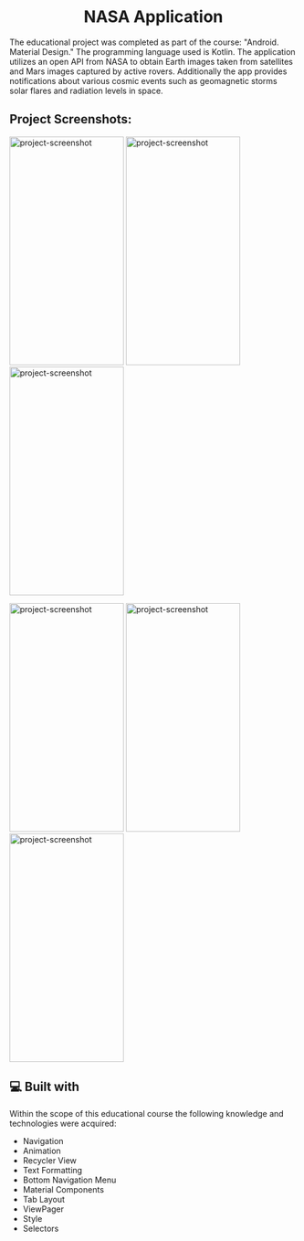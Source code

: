 <h1 align="center" id="title">NASA Application</h1>

<p id="description">
  
  The educational project was completed as part of the course: "Android. Material Design." The programming language used is Kotlin. The application utilizes an open API from NASA to obtain Earth images taken from satellites and Mars images captured by active rovers. Additionally the app provides notifications about various cosmic events such as geomagnetic storms solar flares and radiation levels in space.</p>

<h2>Project Screenshots:</h2>

<img src="https://i.ibb.co.com/NFRWNkR/IMG-20230922-002742.jpg" alt="project-screenshot" width="200" height="400/"> <img src="https://i.ibb.co.com/ZcVV8XM/IMG-20230922-003033.jpg" alt="project-screenshot" width="200" height="400/"> <img src="https://i.ibb.co.com/4MwWNQ0/IMG-20230922-002807.jpg" alt="project-screenshot" width="200" height="400/">

<img src="https://i.ibb.co.com/sKhFCJY/IMG-20230922-002905.jpg" alt="project-screenshot" width="200" height="400/"> <img src="https://i.ibb.co.com/19fRTKS/IMG-20230922-002931.jpg" alt="project-screenshot" width="200" height="400/"> <img src="https://i.ibb.co.com/fQKTqCt/IMG-20230922-002833.jpg" alt="project-screenshot" width="200" height="400/">

<h2>💻 Built with</h2>

Within the scope of this educational course the following knowledge and technologies were acquired:

*   Navigation
*   Animation
*   Recycler View
*   Text Formatting
*   Bottom Navigation Menu
*   Material Components
*   Tab Layout
*   ViewPager
*   Style
*   Selectors
